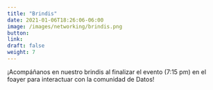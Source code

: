 ```yaml
---
title: "Brindis"
date: 2021-01-06T18:26:06-06:00
image: /images/networking/brindis.png
button: 
link: 
draft: false
weight: 7
---
```


¡Acompáñanos en nuestro brindis al finalizar el evento (7:15 pm) en el foayer para interactuar con la comunidad de Datos!